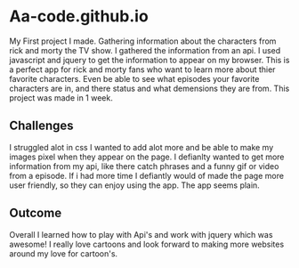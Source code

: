 # Aa-code.github.io
My First project I made. Gathering information about the characters from rick and morty the TV show. I gathered the information from an api. I used javascript and jquery to get the information to appear on my browser. This is a perfect app for rick and morty fans who want to learn more about thier favorite characters. Even be able to see what episodes your favorite characters are in, and there status and what demensions they are from. 
This project was made in 1 week. 


## Challenges
I struggled alot in css I wanted to add alot more and be able to make my images pixel when they appear on the page.  I defianlty wanted to get  more information from my api, like there catch phrases and a funny gif or video from a episode. If i had more time I defiantly would of made the page more user friendly, so they can enjoy using the app. The app seems plain.  

## Outcome

Overall I learned how to play with Api's and work with jquery which was awesome! I really love cartoons and look forward to making more websites around my love for cartoon's.
